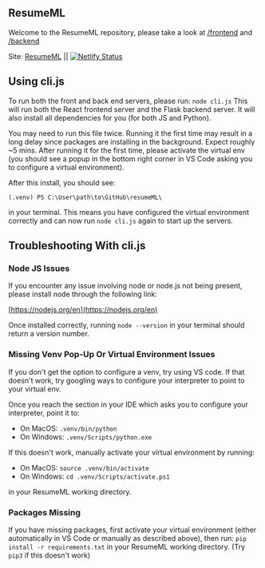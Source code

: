 ## ResumeML

Welcome to the ResumeML repository, please take a look at [/frontend](https://github.com/LTCinterns2023/resumeML/tree/main/frontend) and [/backend](https://github.com/LTCinterns2023/resumeML/tree/main/backend)


Site: [ResumeML](https://resumeml.netlify.app/) || [![Netlify Status](https://api.netlify.com/api/v1/badges/4dfb082e-71cc-4434-9d7f-ae618c7f1b3c/deploy-status)](https://app.netlify.com/sites/resumeml/deploys)



## Using cli.js

To run both the front and back end servers, please run: 
`node cli.js`
This will run both the React frontend server and the Flask backend server. It will also install all dependencies for you (for both JS and Python).

You may need to run this file twice. Running it the first time may result in a long delay since packages are installing in the background. Expect roughly ~5 mins. After running it for the first time, please activate the virtual env (you should see a popup in the bottom right corner in VS Code asking you to configure a virtual environment).

After this install, you should see:
```console
(.venv) PS C:\User\path\to\GitHub\resumeML\
```
in your terminal. This means you have configured the virtual environment correctly and can now run `node cli.js` again to start up the servers.

## Troubleshooting With cli.js

### Node JS Issues

If you encounter any issue involving node or node.js not being present, please install node through the following link:

[https://nodejs.org/en](https://nodejs.org/en)

Once installed correctly, running `node --version` in your terminal should return a version number.

### Missing Venv Pop-Up Or Virtual Environment Issues

If you don't get the option to configure a venv, try using VS code. If that doesn't work, try googling ways to configure your interpreter to point to your virtual env.

Once you reach the section in your IDE which asks you to configure your interpreter, point it to:

- On MacOS: `.venv/bin/python`
- On Windows: `.venv/Scripts/python.exe`

If this doesn't work, manually activate your virtual environment by running:

- On MacOS: `source .venv/bin/activate`
- On Windows: `cd .venv/Scripts/activate.ps1`

in your ResumeML working directory.

### Packages Missing

If you have missing packages, first activate your virtual environment (either automatically in VS Code or manually as described above), then run:
`pip install -r requirements.txt` in your ResumeML working directory. (Try `pip3` if this doesn't work)



